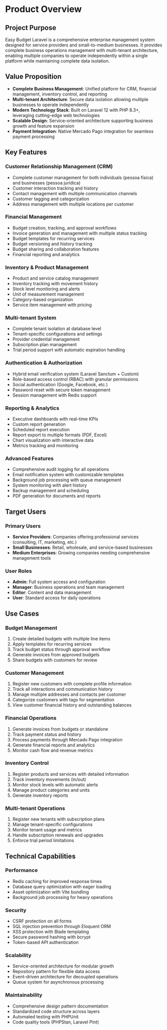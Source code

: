 # Product Overview

## Project Purpose
Easy Budget Laravel is a comprehensive enterprise management system designed for service providers and small-to-medium businesses. It provides complete business operations management with multi-tenant architecture, enabling multiple companies to operate independently within a single platform while maintaining complete data isolation.

## Value Proposition
- **Complete Business Management**: Unified platform for CRM, financial management, inventory control, and reporting
- **Multi-tenant Architecture**: Secure data isolation allowing multiple businesses to operate independently
- **Modern Technology Stack**: Built on Laravel 12 with PHP 8.3+, leveraging cutting-edge web technologies
- **Scalable Design**: Service-oriented architecture supporting business growth and feature expansion
- **Payment Integration**: Native Mercado Pago integration for seamless payment processing

## Key Features

### Customer Relationship Management (CRM)
- Complete customer management for both individuals (pessoa física) and businesses (pessoa jurídica)
- Customer interaction tracking and history
- Contact management with multiple communication channels
- Customer tagging and categorization
- Address management with multiple locations per customer

### Financial Management
- Budget creation, tracking, and approval workflows
- Invoice generation and management with multiple status tracking
- Budget templates for recurring services
- Budget versioning and history tracking
- Budget sharing and collaboration features
- Financial reporting and analytics

### Inventory & Product Management
- Product and service catalog management
- Inventory tracking with movement history
- Stock level monitoring and alerts
- Unit of measurement management
- Category-based organization
- Service item management with pricing

### Multi-tenant System
- Complete tenant isolation at database level
- Tenant-specific configurations and settings
- Provider credential management
- Subscription plan management
- Trial period support with automatic expiration handling

### Authentication & Authorization
- Hybrid email verification system (Laravel Sanctum + Custom)
- Role-based access control (RBAC) with granular permissions
- Social authentication (Google, Facebook, etc.)
- Password reset with secure token management
- Session management with Redis support

### Reporting & Analytics
- Executive dashboards with real-time KPIs
- Custom report generation
- Scheduled report execution
- Report export to multiple formats (PDF, Excel)
- Chart visualization with interactive data
- Metrics tracking and monitoring

### Advanced Features
- Comprehensive audit logging for all operations
- Email notification system with customizable templates
- Background job processing with queue management
- System monitoring with alert history
- Backup management and scheduling
- PDF generation for documents and reports

## Target Users

### Primary Users
- **Service Providers**: Companies offering professional services (consulting, IT, marketing, etc.)
- **Small Businesses**: Retail, wholesale, and service-based businesses
- **Medium Enterprises**: Growing companies needing comprehensive management tools

### User Roles
- **Admin**: Full system access and configuration
- **Manager**: Business operations and team management
- **Editor**: Content and data management
- **User**: Standard access for daily operations

## Use Cases

### Budget Management
1. Create detailed budgets with multiple line items
2. Apply templates for recurring services
3. Track budget status through approval workflow
4. Generate invoices from approved budgets
5. Share budgets with customers for review

### Customer Management
1. Register new customers with complete profile information
2. Track all interactions and communication history
3. Manage multiple addresses and contacts per customer
4. Categorize customers with tags for segmentation
5. View customer financial history and outstanding balances

### Financial Operations
1. Generate invoices from budgets or standalone
2. Track payment status and history
3. Process payments through Mercado Pago integration
4. Generate financial reports and analytics
5. Monitor cash flow and revenue metrics

### Inventory Control
1. Register products and services with detailed information
2. Track inventory movements (in/out)
3. Monitor stock levels with automatic alerts
4. Manage product categories and units
5. Generate inventory reports

### Multi-tenant Operations
1. Register new tenants with subscription plans
2. Manage tenant-specific configurations
3. Monitor tenant usage and metrics
4. Handle subscription renewals and upgrades
5. Enforce trial period limitations

## Technical Capabilities

### Performance
- Redis caching for improved response times
- Database query optimization with eager loading
- Asset optimization with Vite bundling
- Background job processing for heavy operations

### Security
- CSRF protection on all forms
- SQL injection prevention through Eloquent ORM
- XSS protection with Blade templating
- Secure password hashing with bcrypt
- Token-based API authentication

### Scalability
- Service-oriented architecture for modular growth
- Repository pattern for flexible data access
- Event-driven architecture for decoupled operations
- Queue system for asynchronous processing

### Maintainability
- Comprehensive design pattern documentation
- Standardized code structure across layers
- Automated testing with PHPUnit
- Code quality tools (PHPStan, Laravel Pint)
